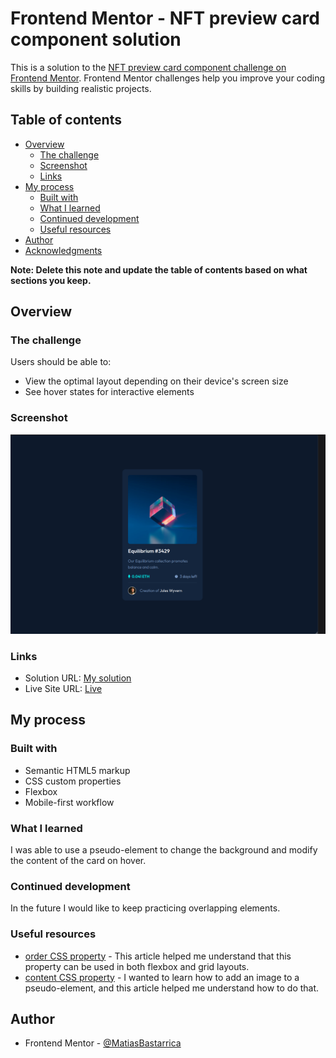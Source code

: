 # Frontend Mentor - NFT preview card component solution

This is a solution to the [NFT preview card component challenge on Frontend Mentor](https://www.frontendmentor.io/challenges/nft-preview-card-component-SbdUL_w0U). Frontend Mentor challenges help you improve your coding skills by building realistic projects.

## Table of contents

- [Overview](#overview)
  - [The challenge](#the-challenge)
  - [Screenshot](#screenshot)
  - [Links](#links)
- [My process](#my-process)
  - [Built with](#built-with)
  - [What I learned](#what-i-learned)
  - [Continued development](#continued-development)
  - [Useful resources](#useful-resources)
- [Author](#author)
- [Acknowledgments](#acknowledgments)

**Note: Delete this note and update the table of contents based on what sections you keep.**

## Overview

### The challenge

Users should be able to:

- View the optimal layout depending on their device's screen size
- See hover states for interactive elements

### Screenshot

![](./screenshot.png)

### Links

- Solution URL: [My solution](https://www.frontendmentor.io/solutions/nft-preview-card-component-using-flexbox-K93Sf24kJe)
- Live Site URL: [Live](https://matiasbastarrica.github.io/NFT-preview-card-component/)

## My process

### Built with

- Semantic HTML5 markup
- CSS custom properties
- Flexbox
- Mobile-first workflow

### What I learned

I was able to use a pseudo-element to change the background and modify the content of the card on hover.

### Continued development

In the future I would like to keep practicing overlapping elements.

### Useful resources

- [order CSS property](https://developer.mozilla.org/en-US/docs/Web/CSS/order) - This article helped me understand that this property can be used in both flexbox and grid layouts.
- [content CSS property](https://developer.mozilla.org/en-US/docs/Web/CSS/content) - I wanted to learn how to add an image to a pseudo-element, and this article helped me understand how to do that.

## Author

- Frontend Mentor - [@MatiasBastarrica](https://www.frontendmentor.io/profile/MatiasBastarrica)
